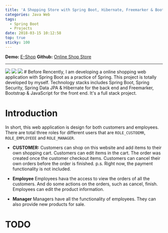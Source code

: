 ```yaml
---
title: 'A Shopping Store with Spring Boot, Hibernate, Freemarker & Bootstrap'
categories: Java Web
tags:
  - Spring Boot
  - Projects
date: 2018-03-15 10:12:58
top: true
sticky: 100
---
```


**Demo:** [E-Shop](https://e-shop-.herokuapp.com)
**Github:** [Online Shop Store](https://github.com/zhulinn/Online-Shopping-Store)
<hr>
<img src="/blog/uploads/post_pics/shop-cart.png">
<!-- more -->
<img src="/blog/uploads/post_pics/shop-product.png">
<img src="/blog/uploads/post_pics/shop-order.png">
# Before 
Rencently, I am developing a online shopping web application with Spring Boot as a practice of Spring. This project is totally developed by myself. Technology stacks includes Spring Boot, Spring Security, Spring Data JPA & Hibernate for the back end and Freemarker, Bootstrap & JavaScript for the front end. It's a full stack project.

# Introduction
In short, this web application is design for both customers and employees. There are total three roles for different users that are `ROLE_CUSTOEMR`, `ROLE_EMPLOYEEE` and `ROLE_MANAGER`.

* **CUSTOMER:** Customers can shop on this website and add items to their own shopping cart. Customers can edit items in the cart. The order was created once the customer checkout items. Customers can cancel their own orders before the order is finished.
p.s. Right now, the payment functionality is not included.

* **Employee** Employees hava the access to view the orders of all the customers. And do some actions on the orders, such as cancel, finish. Employees can edit the product information.

* **Manager** Managers have all the functionality of employees. They can also provide new products for sale.

# TODO